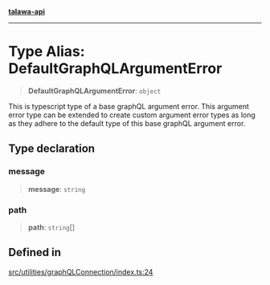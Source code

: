 [**talawa-api**](../../../README.md)

***

# Type Alias: DefaultGraphQLArgumentError

> **DefaultGraphQLArgumentError**: `object`

This is typescript type of a base graphQL argument error. This argument error type can be
extended to create custom argument error types as long as they adhere to the default type of
this base graphQL argument error.

## Type declaration

### message

> **message**: `string`

### path

> **path**: `string`[]

## Defined in

[src/utilities/graphQLConnection/index.ts:24](https://github.com/Suyash878/talawa-api/blob/b5a9d8b4a1ea678a3d6f5b710b3721f91a3052fc/src/utilities/graphQLConnection/index.ts#L24)
